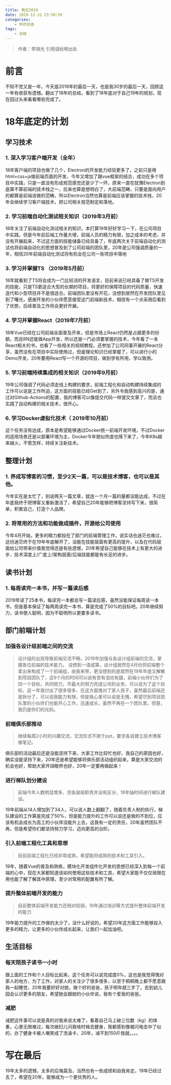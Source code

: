 ```yaml
---
title: 再见2019
date: 2019-12-31 23:50:59
categories: 
	- 年终总结
tags: 
	- 总结
---
```

> 作者：李旭光
> 引用请标明出处


# 前言
不知不觉又是一年，今天是2019年的最后一天，也是我30岁的最后一天，回顾这一年有收获有遗憾。翻出了18年的总结，看到了18年底对于自己19年的规划，现在回过头来看看哪些完成了。
# 18年底定的计划
## 学习技术
### 1. 深入学习客户端开发（全年）
18年客户端的项目也做了几个，Electron的开发能力经验更多了，之前只是用html+css+js做前端页面的开发，今年又增加了跟vue框架的结合，成功在多个项目中实践，只是一直没有形成规范感觉还是少了一环，原来一直在犹豫Electron到底算不算前端的技术栈之一，后来也算是想明白了，大前端范畴，只要是面向用户的都算是前端该做的范畴，所以Electron当然也算是前端应该掌握的技术栈，20年会继续学习客户端技术，把公司相关规范制定和落地。

### 2. 学习前端自动化测试相关知识（2019年3月前）
18年关注了前端自动化测试相关的知识，本打算19年好好学习一下，在公司项目中实践，但是今年前后端工作量大增，前端人员的精力有限，加之成本的考虑，并没有开展起来，不过这方面的技能储备已经具备了，年底两次关于前端自动化的测试也将前端自动化的思想普及到了公司前端的团队里，20年是公司强调质量的一年，相信20年前端自动化测试将有机会在公司一些项目中落地

### 3. 学习并掌握TS  （2019年5月前）
18年就看到了TS将会成为一门比较活的开发语言，目前来说已经具备了做TS开发的技能，只是TS更适合大型的长期的项目，将更好的保障项目的代码质量，快速迭代和小型项目并不是很适合。前端团队里没有开花，没想到居然在开发团队里见到了曙光，感谢开发的小伙伴愿意接受这门前端新技术，相信有一个点采用后看到了优势，后续普及工作将会更好开展。

### 4. 学习并掌握React（2019年7月前）
18年Vue已经在公司前端全面普及开来，但是市场上React仍然是占据更多的份额，而且RN还能做App开发，所以还是一门必须要掌握的技术，今年看了一本React相关的书，也看了一些相关的视频教程，还参加了公司同事开展的React分享，虽然没有在项目中实际使用过，但是理论知识已经掌握了，可以进行小的Demo开发，20年要用React写一个开源的项目，做到学有所用，学以致用。

### 5. 学习前端持续集成的相关知识（2019年9月前）
19年公司强调了代码必须走线上构建的要求，前端工程化和自动构建持续集成的工作可以说是工作所迫，这方面的技能已经Get到了，另外令我感到高兴的是，通过对Github-Actions的配置，我的博客可以像提交代码一样提交文章了，而且也实践了自动构建的相关技术，很开心。

### 6. 学习Docker虚拟化技术（ 2019年10月前）
这个任务没有达成，原本是希望能够通过Docker统一前端开发环境，不过Docker的适用场景还是以部署环境为主，Docker今年貌似热度也降下来了，今年K8s越来越火，不管怎样，持续关注新技术。

## 整理计划
### 1. 养成写博客的习惯，至少2天一篇，可以是技术博客，也可以是其他。
今年实在是太忙了，别说两天一篇文章，就连一个月一篇的量都没能达成，不过在年底我终于把博客又重新激活了，希望自己20年能够把博客坚持写下来，很简单，积累自己，打造个人品牌。

### 2. 将常用的方法和功能做成插件，开源给公司使用
今年4月开始，更多的精力都投在了部门的前端管理工作，说实话也迷茫也难过，这份迷茫终于在19年年底解开了，没能在技能层面有更高的提升，以及在代码层面给公司带来价值我觉得还是有些遗憾，20年希望自己能够在技术上有更大的进步，技术深度上/广度上/架构层面/后端技能都能有长足的进步。

## 读书计划
### 1. 每周读完一本书，并写一篇读后感
2019年读了25本书，每读完一本都会写一篇读后感，虽然没能保证每周读一本书，但是基本保证了每两周读完一本书，算是完成了50%的目标吧。20年继续努力，读书使人聪明，因为不聪明所以更要多读书。

## 部门前端计划
### 加强各设计组前端之间的交流
> 设计组的出现导致前端交流不畅，2019年加强与各设计组前端的交流，掌握各位前端的技术能力。
没想到一语成第，设计组居然在4月份将前端整个拿出来构成了一个前端组，由我来带，更没想到的是居然在19年年底又解散到项目团队了，这9个月的时间可以说有苦有泪也有甜，前端小伙伴们为了同一个目标，共同努力，尽最大的努力完成公司的业务，可以说为了这个目标，这一年我付出了很多很多，在这方面愧对了家人孩子，虽然最后前端还是拆分了，可以说我能力有限，但是我心里可以说是无愧，希望尽到项目团队里的小伙伴们也能开心工作，迅速成长，虽然不再在一个团队里，但是，我仍是你们的光妈。
### 前端俱乐部推动
> 继续每周2小时的兴趣交流，交流形式不限于ppt，要求各自建立技术博客做笔记。

俱乐部的活动最后还是没能坚持下来，大家工作比较忙也好，我自己的原因也好，确实没能坚持下来，20年还是希望能够将俱乐部活动组织起来，算是大家交流的机会也好，帮助大家开阔眼界也好，20年一定要再做起来！
### 进行梯队划分建设
> 前端今年人数明显增多，但各层级职责并没有区分，19年抽时间进行梯队建设。

19年前端从14人增加到了34人，可以说人数上翻翻了，随着负责人制的执行，梯队建设的工作算是完成了50%，但是能力提升的工作可以说还是做的不到位，应该有机会成长为高工的小伙伴没能升上去，这我有一定的责任，20年虽然团队不再，但是希望你们都坚持努力学习，迈向更高的台阶。
### 引入前端工程化工具和思想
> 目前前端工程化已经非常成熟，希望能将成熟的技术和工具引入。

19年，随着Vue的普及和熟练，模块化开发组件化开发的思想已经深入到每一个前端的心中，现在大家都知道该如何使用这些技术和工具，希望大家能不仅仅局限在用也能了解了解其中原理，至少对常用的配置有所了解。
### 提升整体前端开发的能力
> 目前整体前端开发能力还相对较弱，19年通过培训等方式提升整体前端开发的能力

19年能力提升的工作做的太少了，没什么好说的，希望20年这方面工作能够投入更多的精力，让更多的小伙伴成长起来，让我们一起加油吧。

## 生活目标
### 每天陪孩子读书一小时
跟上面的工作和个人目标比起来，这个任务可以说完成度0%，这也是我觉得愧对家人的地方，为了工作，对家人的关注少了很多很多，以至于桐桐晚上都不愿意跟我一起睡觉，20年我要好好对她，做个好的爸爸，孩子明年就三岁了，去到幼儿园会认识更多的朋友，希望她会跟她的小伙伴说，我有个爱我的爸爸。
### 减肥
减肥这件事可以说是真的对我来说太难了，看着自己马上破三位数（kg）的体重，心里无限难过，每次媳妇儿问我啥时候去健身，我都感到像被闪电击中了似的，办了健身卡被人嘲笑成了洗澡卡，20年，减不到150斤我就。。。。

# 写在最后
19年太多的遗憾，太多的后悔莫及，当然也有一些成绩和自我肯定，19年已经过去了，希望在20年，能够成为一个更优秀的人。